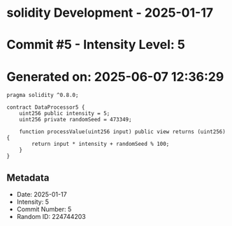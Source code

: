 ﻿# solidity Development - 2025-01-17
# Commit #5 - Intensity Level: 5
# Generated on: 2025-06-07 12:36:29
```solidity
pragma solidity ^0.8.0;

contract DataProcessor5 {
    uint256 public intensity = 5;
    uint256 private randomSeed = 473349;

    function processValue(uint256 input) public view returns (uint256) {
        return input * intensity + randomSeed % 100;
    }
}
```
## Metadata
- Date: 2025-01-17
- Intensity: 5
- Commit Number: 5
- Random ID: 224744203
